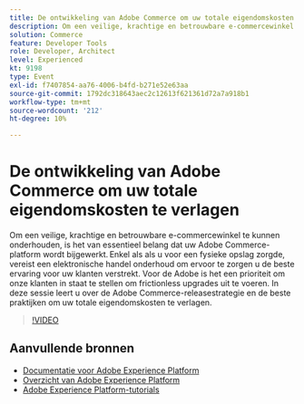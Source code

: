 ```yaml
---
title: De ontwikkeling van Adobe Commerce om uw totale eigendomskosten te verlagen
description: Om een veilige, krachtige en betrouwbare e-commercewinkel te kunnen onderhouden, is het van essentieel belang dat uw Adobe Commerce-platform wordt bijgewerkt. Enkel als als u voor een fysieke opslag zorgde, vereist een elektronische handel onderhoud om ervoor te zorgen u de beste ervaring voor uw klanten verstrekt.  Voor de Adobe is het een prioriteit om onze klanten in staat te stellen om frictionless upgrades uit te voeren. In deze sessie leert u over de Adobe Commerce-releasestrategie en de beste praktijken om uw totale eigendomskosten te verlagen.
solution: Commerce
feature: Developer Tools
role: Developer, Architect
level: Experienced
kt: 9198
type: Event
exl-id: f7407854-aa76-4006-b4fd-b271e52e63aa
source-git-commit: 1792dc318643aec2c12613f621361d72a7a918b1
workflow-type: tm+mt
source-wordcount: '212'
ht-degree: 10%

---
```


# De ontwikkeling van Adobe Commerce om uw totale eigendomskosten te verlagen

Om een veilige, krachtige en betrouwbare e-commercewinkel te kunnen onderhouden, is het van essentieel belang dat uw Adobe Commerce-platform wordt bijgewerkt. Enkel als als u voor een fysieke opslag zorgde, vereist een elektronische handel onderhoud om ervoor te zorgen u de beste ervaring voor uw klanten verstrekt.  Voor de Adobe is het een prioriteit om onze klanten in staat te stellen om frictionless upgrades uit te voeren. In deze sessie leert u over de Adobe Commerce-releasestrategie en de beste praktijken om uw totale eigendomskosten te verlagen.

>[!VIDEO](https://video.tv.adobe.com/v/337765/?quality=12&learn=on&hidetitle=true)

## Aanvullende bronnen

- [Documentatie voor Adobe Experience Platform](https://experienceleague.adobe.com/docs/experience-platform.html)
- [Overzicht van Adobe Experience Platform](https://experienceleague.adobe.com/docs/experience-platform/landing/home.html)
- [Adobe Experience Platform-tutorials](https://experienceleague.adobe.com/docs/platform-learn/tutorials/overview.html?lang=nl)

